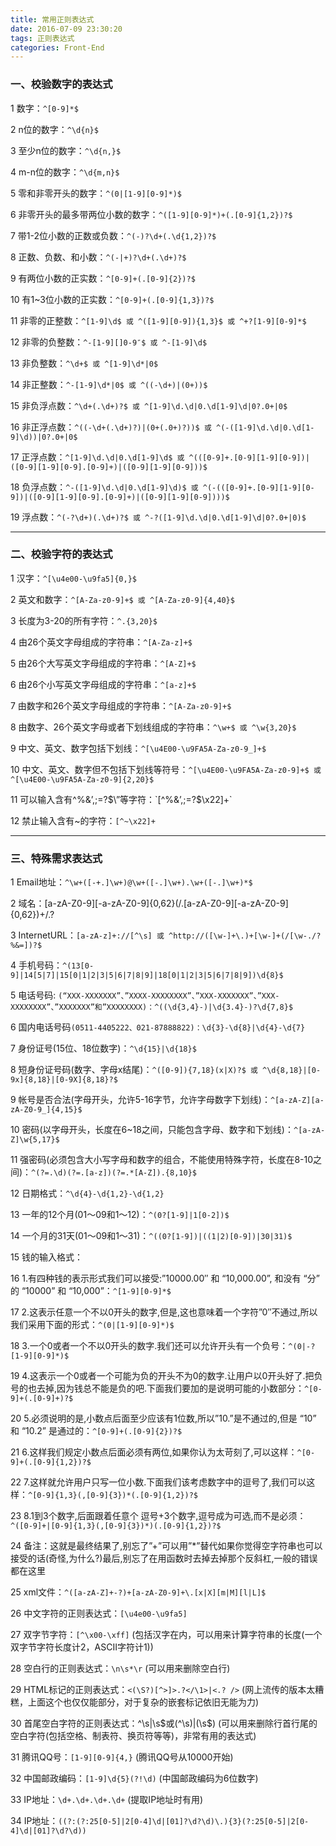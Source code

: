 ```yaml
---
title: 常用正则表达式
date: 2016-07-09 23:30:20
tags: 正则表达式
categories: Front-End
---
```


### 一、校验数字的表达式


1 数字：`^[0-9]*$`

2 n位的数字：`^\d{n}$`

3 至少n位的数字：`^\d{n,}$`

4 m-n位的数字：`^\d{m,n}$`

5 零和非零开头的数字：`^(0|[1-9][0-9]*)$`
<!--more-->
6 非零开头的最多带两位小数的数字：`^([1-9][0-9]*)+(.[0-9]{1,2})?$`

7 带1-2位小数的正数或负数：`^(-)?\d+(.\d{1,2})?$`

8 正数、负数、和小数：`^(-|+)?\d+(.\d+)?$`

9 有两位小数的正实数：`^[0-9]+(.[0-9]{2})?$`

10 有1~3位小数的正实数：`^[0-9]+(.[0-9]{1,3})?$`

11 非零的正整数：`^[1-9]\d$ 或 ^([1-9][0-9]){1,3}$ 或 ^+?[1-9][0-9]*$`

12 非零的负整数：`^-[1-9][]0-9″$ 或 ^-[1-9]\d$`

13 非负整数：`^\d+$ 或 ^[1-9]\d*|0$`

14 非正整数：`^-[1-9]\d*|0$ 或 ^((-\d+)|(0+))$`

15 非负浮点数：`^\d+(.\d+)?$ 或 ^[1-9]\d.\d|0.\d[1-9]\d|0?.0+|0$`

16 非正浮点数：`^((-\d+(.\d+)?)|(0+(.0+)?))$ 或 ^(-([1-9]\d.\d|0.\d[1-9]\d))|0?.0+|0$`

17 正浮点数：`^[1-9]\d.\d|0.\d[1-9]\d$ 或 ^(([0-9]+.[0-9][1-9][0-9])|([0-9][1-9][0-9].[0-9]+)|([0-9][1-9][0-9]))$`

18 负浮点数：`^-([1-9]\d.\d|0.\d[1-9]\d)$ 或 ^(-(([0-9]+.[0-9][1-9][0-9])|([0-9][1-9][0-9].[0-9]+)|([0-9][1-9][0-9])))$`

19 浮点数：`^(-?\d+)(.\d+)?$ 或 ^-?([1-9]\d.\d|0.\d[1-9]\d|0?.0+|0)$`


---

### 二、校验字符的表达式



1 汉字：`^[\u4e00-\u9fa5]{0,}$`

2 英文和数字：`^[A-Za-z0-9]+$ 或 ^[A-Za-z0-9]{4,40}$`

3 长度为3-20的所有字符：`^.{3,20}$`

4 由26个英文字母组成的字符串：`^[A-Za-z]+$`

5 由26个大写英文字母组成的字符串：`^[A-Z]+$`

6 由26个小写英文字母组成的字符串：`^[a-z]+$`

7 由数字和26个英文字母组成的字符串：`^[A-Za-z0-9]+$`

8 由数字、26个英文字母或者下划线组成的字符串：`^\w+$ 或 ^\w{3,20}$`

9 中文、英文、数字包括下划线：`^[\u4E00-\u9FA5A-Za-z0-9_]+$`

10 中文、英文、数字但不包括下划线等符号：`^[\u4E00-\u9FA5A-Za-z0-9]+$ 或 ^[\u4E00-\u9FA5A-Za-z0-9]{2,20}$`

11 可以输入含有^%&’,;=?$\”等字符：`[^%&’,;=?$\x22]+`

12 禁止输入含有~的字符：`[^~\x22]+`

---

### 三、特殊需求表达式


1 Email地址：`^\w+([-+.]\w+)@\w+([-.]\w+).\w+([-.]\w+)*$`

2 域名：[a-zA-Z0-9][-a-zA-Z0-9]{0,62}(/.[a-zA-Z0-9][-a-zA-Z0-9]{0,62})+/.?

3 InternetURL：`[a-zA-z]+://[^\s] 或 ^http://([\w-]+\.)+[\w-]+(/[\w-./?%&=])?$`

4 手机号码：`^(13[0-9]|14[5|7]|15[0|1|2|3|5|6|7|8|9]|18[0|1|2|3|5|6|7|8|9])\d{8}$`

5 电话号码: `(“XXX-XXXXXXX”、”XXXX-XXXXXXXX”、”XXX-XXXXXXX”、”XXX-XXXXXXXX”、”XXXXXXX”和”XXXXXXXX)：^((\d{3,4}-)|\d{3.4}-)?\d{7,8}$`

6 国内电话号码`(0511-4405222、021-87888822)：\d{3}-\d{8}|\d{4}-\d{7}`

7 身份证号(15位、18位数字)：`^\d{15}|\d{18}$`

8 短身份证号码(数字、字母x结尾)：`^([0-9]){7,18}(x|X)?$ 或 ^\d{8,18}|[0-9x]{8,18}|[0-9X]{8,18}?$`

9 帐号是否合法(字母开头，允许5-16字节，允许字母数字下划线)：`^[a-zA-Z][a-zA-Z0-9_]{4,15}$`

10 密码(以字母开头，长度在6~18之间，只能包含字母、数字和下划线)：`^[a-zA-Z]\w{5,17}$`

11 强密码(必须包含大小写字母和数字的组合，不能使用特殊字符，长度在8-10之间)：`^(?=.\d)(?=.[a-z])(?=.*[A-Z]).{8,10}$`

12 日期格式：`^\d{4}-\d{1,2}-\d{1,2}`

13 一年的12个月(01～09和1～12)：`^(0?[1-9]|1[0-2])$`

14 一个月的31天(01～09和1～31)：`^((0?[1-9])|((1|2)[0-9])|30|31)$`

15 钱的输入格式：

16 1.有四种钱的表示形式我们可以接受:”10000.00″ 和 “10,000.00”, 和没有 “分” 的 “10000” 和 “10,000”：`^[1-9][0-9]*$`

17 2.这表示任意一个不以0开头的数字,但是,这也意味着一个字符”0″不通过,所以我们采用下面的形式：`^(0|[1-9][0-9]*)$`

18 3.一个0或者一个不以0开头的数字.我们还可以允许开头有一个负号：`^(0|-?[1-9][0-9]*)$`

19 4.这表示一个0或者一个可能为负的开头不为0的数字.让用户以0开头好了.把负号的也去掉,因为钱总不能是负的吧.下面我们要加的是说明可能的小数部分：`^[0-9]+(.[0-9]+)?$`

20 5.必须说明的是,小数点后面至少应该有1位数,所以”10.”是不通过的,但是 “10” 和 “10.2” 是通过的：`^[0-9]+(.[0-9]{2})?$`

21 6.这样我们规定小数点后面必须有两位,如果你认为太苛刻了,可以这样：`^[0-9]+(.[0-9]{1,2})?$`

22 7.这样就允许用户只写一位小数.下面我们该考虑数字中的逗号了,我们可以这样：`^[0-9]{1,3}(,[0-9]{3})*(.[0-9]{1,2})?$`

23 8.1到3个数字,后面跟着任意个 逗号+3个数字,逗号成为可选,而不是必须：`^([0-9]+|[0-9]{1,3}(,[0-9]{3})*)(.[0-9]{1,2})?$`

24 备注：这就是最终结果了,别忘了”+”可以用”*”替代如果你觉得空字符串也可以接受的话(奇怪,为什么?)最后,别忘了在用函数时去掉去掉那个反斜杠,一般的错误都在这里

25 xml文件：`^([a-zA-Z]+-?)+[a-zA-Z0-9]+\.[x|X][m|M][l|L]$`

26 中文字符的正则表达式：`[\u4e00-\u9fa5]`

27 双字节字符：`[^\x00-\xff]` (包括汉字在内，可以用来计算字符串的长度(一个双字节字符长度计2，ASCII字符计1))

28 空白行的正则表达式：`\n\s*\r` (可以用来删除空白行)

29 HTML标记的正则表达式：`<(\S?)[^>]>.?</\1>|<.? />` (网上流传的版本太糟糕，上面这个也仅仅能部分，对于复杂的嵌套标记依旧无能为力)

30 首尾空白字符的正则表达式：^\s|\s$或(^\s)|(\s$) (可以用来删除行首行尾的空白字符(包括空格、制表符、换页符等等)，非常有用的表达式)

31 腾讯QQ号：`[1-9][0-9]{4,}` (腾讯QQ号从10000开始)

32 中国邮政编码：`[1-9]\d{5}(?!\d)` (中国邮政编码为6位数字)

33 IP地址：`\d+.\d+.\d+.\d+` (提取IP地址时有用)

34 IP地址：`((?:(?:25[0-5]|2[0-4]\d|[01]?\d?\d)\.){3}(?:25[0-5]|2[0-4]\d|[01]?\d?\d))`
